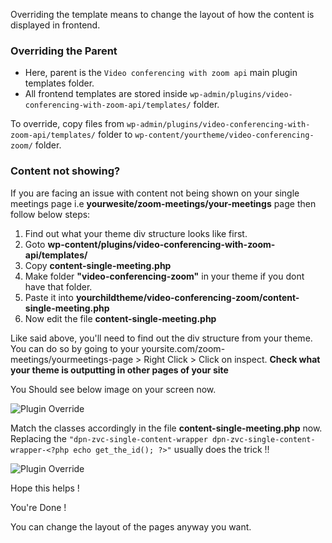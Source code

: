 Overriding the template means to change the layout of how the content is displayed in frontend.

### Overriding the Parent

* Here, parent is the `Video conferencing with zoom api` main plugin templates folder.
* All frontend templates are stored inside `wp-admin/plugins/video-conferencing-with-zoom-api/templates/` folder.

To override, copy files from `wp-admin/plugins/video-conferencing-with-zoom-api/templates/` folder to `wp-content/yourtheme/video-conferencing-zoom/` folder.

### Content not showing?

If you are facing an issue with content not being shown on your single meetings page i.e **yourwesite/zoom-meetings/your-meetings** page then follow below steps:

1. Find out what your theme div structure looks like first.
2. Goto **wp-content/plugins/video-conferencing-with-zoom-api/templates/**
3. Copy **content-single-meeting.php**
4. Make folder **"video-conferencing-zoom"** in your theme if you dont have that folder.
5. Paste it into **yourchildtheme/video-conferencing-zoom/content-single-meeting.php**
6. Now edit the file **content-single-meeting.php**

Like said above, you'll need to find out the div structure from your theme. You can do so by going to your yoursite.com/zoom-meetings/yourmeetings-page > Right Click > Click on inspect. **Check what your theme is outputting in other pages of your site**

You Should see below image on your screen now.

<img src="https://www.codemanas.com/wp-content/uploads/2020/04/plugin-template-override-guideline.png" alt="Plugin Override">

Match the classes accordingly in the file **content-single-meeting.php** now. Replacing the `"dpn-zvc-single-content-wrapper dpn-zvc-single-content-wrapper-<?php echo get_the_id(); ?>"` usually does the trick !!

<img src="https://www.codemanas.com/wp-content/uploads/2020/04/plugin-overrride-guide.png" alt="Plugin Override">

Hope this helps !

You're Done !

You can change the layout of the pages anyway you want.




